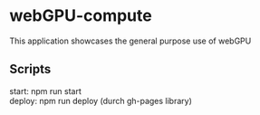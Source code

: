 # webGPU-compute

This application showcases the general purpose use of webGPU

## Scripts
start: npm run start  
deploy: npm run deploy (durch gh-pages library)

